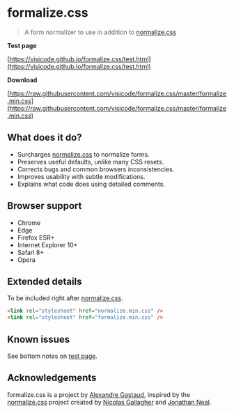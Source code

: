 # formalize.css

> A form normalizer to use in addition to [normalize.css](https://github.com/necolas/normalize.css)

**Test page**

[https://visicode.github.io/formalize.css/test.html](https://visicode.github.io/formalize.css/test.html)

**Download**

[https://raw.githubusercontent.com/visicode/formalize.css/master/formalize.min.css](https://raw.githubusercontent.com/visicode/formalize.css/master/formalize.min.css)


## What does it do?

* Surcharges [normalize.css](https://github.com/necolas/normalize.css) to normalize forms.
* Preserves useful defaults, unlike many CSS resets.
* Corrects bugs and common browsers inconsistencies.
* Improves usability with subtle modifications.
* Explains what code does using detailed comments.


## Browser support

* Chrome
* Edge
* Firefox ESR+
* Internet Explorer 10+
* Safari 8+
* Opera


## Extended details

To be included right after [normalize.css](https://github.com/necolas/normalize.css).

```html
<link rel="stylesheet" href="normalize.min.css" />
<link rel="stylesheet" href="formalize.min.css" />
```


## Known issues

See bottom notes on [test page](https://visicode.github.io/formalize.css/test.html).


## Acknowledgements

formalize.css is a project by [Alexandre Gastaud](https://github.com/visicode), inspired by the [normalize.css](https://github.com/necolas/normalize.css) project created by [Nicolas Gallagher](https://github.com/necolas) and [Jonathan Neal](https://github.com/jonathantneal).
